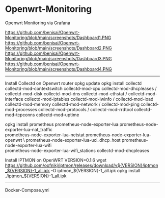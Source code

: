 # Openwrt-Monitoring
Openwrt Monitoring via Grafana

https://github.com/benisai/Openwrt-Monitoring/blob/main/screenshots/Dashboard1.PNG
https://github.com/benisai/Openwrt-Monitoring/blob/main/screenshots/Dashboard2.PNG
https://github.com/benisai/Openwrt-Monitoring/blob/main/screenshots/Dashboard3.PNG
https://github.com/benisai/Openwrt-Monitoring/blob/main/screenshots/Dashboard4.PNG

---------------------------------------------------------------
Install Collectd on Openwrt router
opkg update
opkg install collectd collectd-mod-contextswitch collectd-mod-cpu  collectd-mod-dhcpleases /
collectd-mod-disk collectd-mod-dns collectd-mod-ethstat /
collectd-mod-interface collectd-mod-iptables collectd-mod-iwinfo /
collectd-mod-load collectd-mod-memory collectd-mod-network /
collectd-mod-ping collectd-mod-processes collectd-mod-protocols /
collectd-mod-rrdtool collectd-mod-tcpconns collectd-mod-uptime

opkg install prometheus prometheus-node-exporter-lua prometheus-node-exporter-lua-nat_traffic \
prometheus-node-exporter-lua-netstat prometheus-node-exporter-lua-openwrt \ 
prometheus-node-exporter-lua-uci_dhcp_host prometheus-node-exporter-lua-wifi \
prometheus-node-exporter-lua-wifi_stations collectd-mod-dhcpleases

Install IPTMON on OpenWRT
VERSION=0.1.6
wget https://github.com/oofnikj/iptmon/releases/download/v${VERSION}/iptmon_${VERSION}-1_all.ipk -O iptmon_${VERSION}-1_all.ipk
opkg install ./iptmon_${VERSION}-1_all.ipk

---------------------------------------------------------------

Docker-Compose.yml

